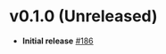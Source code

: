# v0.1.0 (Unreleased)

* **Initial release** [#186](https://github.com/patrickcping/pingone-go-sdk-v2/pull/186)
